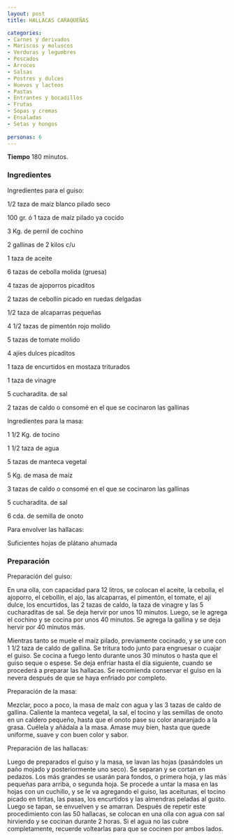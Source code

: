 ```yaml
---
layout: post
title: HALLACAS CARAQUEÑAS

categories:
- Carnes y derivados
- Mariscos y moluscos
- Verduras y legumbres
- Pescados
- Arroces
- Salsas
- Postres y dulces
- Huevos y lacteos
- Pastas
- Entrantes y bocadillos
- Frutas
- Sopas y cremas
- Ensaladas
- Setas y hongos
 
personas: 6 
---
```

<b>Tiempo</b> 180 minutos.

<h3>Ingredientes</h3>
Ingredientes para el guiso:

1/2 taza de maíz blanco pilado seco

100 gr. ó 1 taza de maíz pilado ya cocido

3 Kg. de pernil de cochino

2 gallinas de 2 kilos c/u

1 taza de aceite

6 tazas de cebolla molida (gruesa)

4 tazas de ajoporros picaditos

2 tazas de cebollín picado en ruedas delgadas

1/2 taza de alcaparras pequeñas

4 1/2 tazas de pimentón rojo molido

5 tazas de tomate molido

4 ajíes dulces picaditos

1 taza de encurtidos en mostaza triturados

1 taza de vinagre

5 cucharadita. de sal

2 tazas de caldo o consomé en el que se cocinaron las gallinas

Ingredientes para la masa:

1 1/2 Kg. de tocino

1 1/2 taza de agua

5 tazas de manteca vegetal

5 Kg. de masa de maíz

3 tazas de caldo o consomé en el que se cocinaron las gallinas

5 cucharadita. de sal

6 cda. de semilla de onoto

Para envolver las hallacas:

Suficientes hojas de plátano ahumada

<h3>Preparación</h3>
Preparación del guiso:

En una olla, con capacidad para 12 litros, se colocan el aceite, la cebolla, el ajoporro, el cebollín, el ajo, las alcaparras, el pimentón, el tomate, el ají dulce, los encurtidos, las 2 tazas de caldo, la taza de vinagre y las 5 cucharaditas de sal. Se deja hervir por unos 10 minutos. Luego, se le agrega el cochino y se cocina por unos 40 minutos. Se agrega la gallina y se deja hervir por 40 minutos más.

Mientras tanto se muele el maíz pilado, previamente cocinado, y se une con 1 1/2 taza de caldo de gallina. Se tritura todo junto para engruesar o cuajar el guiso. Se cocina a fuego lento durante unos 30 minutos o hasta que el guiso seque o espese. Se deja enfriar hasta el día siguiente, cuando se procederá a preparar las hallacas. Se recomienda conservar el guiso en la nevera después de que se haya enfriado por completo.

Preparación de la masa:

Mezclar, poco a poco, la masa de maíz con agua y las 3 tazas de caldo de gallina. Caliente la manteca vegetal, la sal, el tocino y las semillas de onoto en un caldero pequeño, hasta que el onoto pase su color anaranjado a la grasa. Cuélela y añádala a la masa. Amase muy bien, hasta que quede uniforme, suave y con buen color y sabor.

Preparación de las hallacas:

Luego de preparados el guiso y la masa, se lavan las hojas (pasándoles un paño mojado y posteriormente uno seco). Se separan y se cortan en pedazos. Los más grandes se usarán para fondos, o primera hoja, y las más pequeñas para arriba, o segunda hoja. Se procede a untar la masa en las hojas con un cuchillo, y se le va agregando el guiso, las aceitunas, el tocino picado en tiritas, las pasas, los encurtidos y las almendras peladas al gusto. Luego se tapan, se envuelven y se amarran. Después de repetir este procedimiento con las 50 hallacas, se colocan en una olla con agua con sal hirviendo y se cocinan durante 2 horas. Si el agua no las cubre completamente, recuerde voltearlas para que se cocinen por ambos lados.

